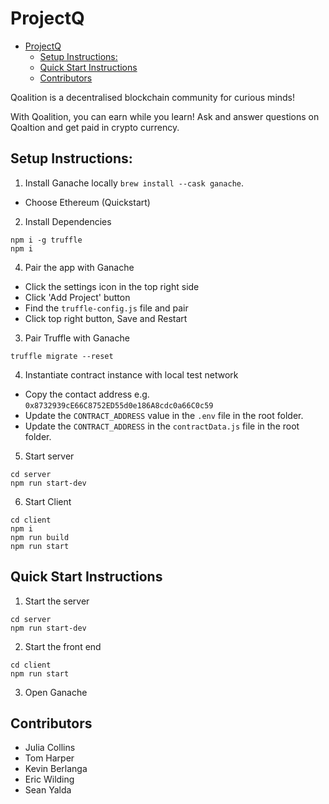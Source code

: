 # ProjectQ

- [ProjectQ](#projectq)
  - [Setup Instructions:](#setup-instructions)
  - [Quick Start Instructions](#quick-start-instructions)
  - [Contributors](#contributors)


Qoalition is a decentralised blockchain community for curious minds!

With Qoalition, you can earn while you learn! Ask and answer questions on Qoaltion and get paid in crypto currency.

## Setup Instructions:

 1. Install Ganache locally  `brew install --cask ganache`.
 - Choose Ethereum (Quickstart)
 2. Install Dependencies
  ```
  npm i -g truffle
  npm i
  ```
 4. Pair the app with Ganache 

  - Click the settings icon in the top right side
  - Click 'Add Project' button
  - Find the `truffle-config.js` file and pair 
  - Click top right button, Save and Restart
 3. Pair Truffle with Ganache
  ```
  truffle migrate --reset
  ```
 4. Instantiate contract instance with local test network

  - Copy the contact address e.g. `0x8732939cE66C8752ED55d0e186A8cdc0a66C0c59`
  - Update the `CONTRACT_ADDRESS` value in the `.env` file in the root folder.
  - Update the `CONTRACT_ADDRESS` in the `contractData.js` file in the root folder.
 5. Start server
  ```
  cd server
  npm run start-dev
  ```
 6. Start Client
  ```
  cd client
  npm i 
  npm run build
  npm run start
  ```
        
## Quick Start Instructions

1. Start the server
```
cd server
npm run start-dev
```
2. Start the front end
```
cd client
npm run start
```
3. Open Ganache

## Contributors

- Julia Collins
- Tom Harper
- Kevin Berlanga
- Eric Wilding
- Sean Yalda

